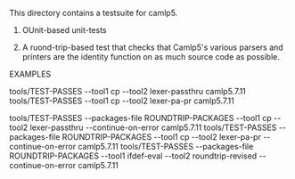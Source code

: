 
This directory contains a testsuite for camlp5.

1. OUnit-based unit-tests

2. A ruond-trip-based test that checks that Camlp5's various parsers
and printers are the identity function on as much source code as
possible.

EXAMPLES

tools/TEST-PASSES --tool1 cp --tool2 lexer-passthru camlp5.7.11
tools/TEST-PASSES --tool1 cp --tool2 lexer-pa-pr camlp5.7.11

tools/TEST-PASSES --packages-file ROUNDTRIP-PACKAGES --tool1 cp --tool2 lexer-passthru --continue-on-error camlp5.7.11
tools/TEST-PASSES --packages-file ROUNDTRIP-PACKAGES --tool1 cp --tool2 lexer-pa-pr --continue-on-error camlp5.7.11
tools/TEST-PASSES --packages-file ROUNDTRIP-PACKAGES --tool1 ifdef-eval --tool2 roundtrip-revised --continue-on-error camlp5.7.11

